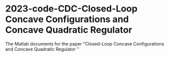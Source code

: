 # 2023-code-CDC-Closed-Loop Concave Configurations and Concave Quadratic Regulator

The Matlab documents for the paper "Closed-Loop Concave Configurations and Concave Quadratic Regulator "
